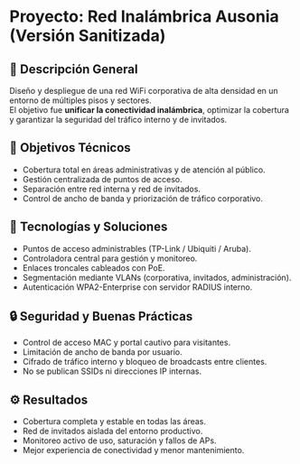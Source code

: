 # Proyecto: Red Inalámbrica Ausonia (Versión Sanitizada)

## 📘 Descripción General
Diseño y despliegue de una red WiFi corporativa de alta densidad en un entorno de múltiples pisos y sectores.  
El objetivo fue **unificar la conectividad inalámbrica**, optimizar la cobertura y garantizar la seguridad del tráfico interno y de invitados.

## 🧠 Objetivos Técnicos
- Cobertura total en áreas administrativas y de atención al público.
- Gestión centralizada de puntos de acceso.
- Separación entre red interna y red de invitados.
- Control de ancho de banda y priorización de tráfico corporativo.

## 🧩 Tecnologías y Soluciones
- Puntos de acceso administrables (TP-Link / Ubiquiti / Aruba).
- Controladora central para gestión y monitoreo.
- Enlaces troncales cableados con PoE.
- Segmentación mediante VLANs (corporativa, invitados, administración).
- Autenticación WPA2-Enterprise con servidor RADIUS interno.

## 🔒 Seguridad y Buenas Prácticas
- Control de acceso MAC y portal cautivo para visitantes.
- Limitación de ancho de banda por usuario.
- Cifrado de tráfico interno y bloqueo de broadcasts entre clientes.
- No se publican SSIDs ni direcciones IP internas.

## ⚙️ Resultados
- Cobertura completa y estable en todas las áreas.
- Red de invitados aislada del entorno productivo.
- Monitoreo activo de uso, saturación y fallos de APs.
- Mejor experiencia de conectividad y menor mantenimiento.
